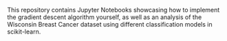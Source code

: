 This repository contains Jupyter Notebooks showcasing how to implement the gradient descent algorithm yourself, as well as an analysis of the Wisconsin Breast Cancer dataset using different classification models in scikit-learn.

